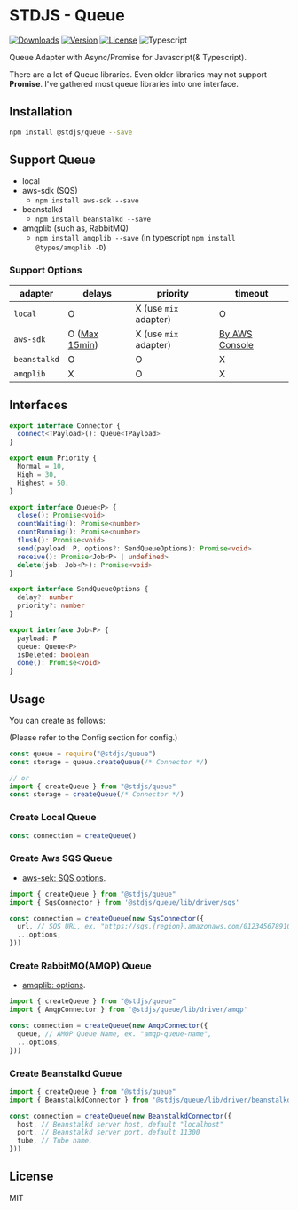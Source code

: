 # STDJS - Queue

[![Downloads](https://img.shields.io/npm/dt/@stdjs/queue.svg?style=flat-square)](https://npmcharts.com/compare/@stdjs/queue?minimal=true)
[![Version](https://img.shields.io/npm/v/@stdjs/queue.svg?style=flat-square)](https://www.npmjs.com/package/@stdjs/queue)
[![License](https://img.shields.io/npm/l/@stdjs/queue.svg?style=flat-square)](https://www.npmjs.com/package/@stdjs/queue)
![Typescript](https://img.shields.io/npm/types/@stdjs/queue.svg?style=flat-square)

Queue Adapter with Async/Promise for Javascript(& Typescript).

There are a lot of Queue libraries. Even older libraries may not support **Promise**. I've gathered most queue libraries into one interface.

## Installation

```bash
npm install @stdjs/queue --save
```

## Support Queue

- local
- aws-sdk (SQS)
  - `npm install aws-sdk --save`
- beanstalkd
  - `npm install beanstalkd --save`
- amqplib (such as, RabbitMQ)
  - `npm install amqplib --save` (in typescript `npm install @types/amqplib -D`)

### Support Options

adapter | delays | priority | timeout
--- | --- | --- | ---
`local` | O | X (use `mix` adapter) | O
`aws-sdk` | O ([Max 15min](https://docs.aws.amazon.com/AWSSimpleQueueService/latest/SQSDeveloperGuide/sqs-delay-queues.html)) | X (use `mix` adapter) | [By AWS Console](https://docs.aws.amazon.com/AWSSimpleQueueService/latest/SQSDeveloperGuide/sqs-visibility-timeout.html#changing-message-visibility-timeout)
`beanstalkd` | O | O | X
`amqplib` | X | O | X |

## Interfaces

```typescript
export interface Connector {
  connect<TPayload>(): Queue<TPayload>
}

export enum Priority {
  Normal = 10,
  High = 30,
  Highest = 50,
}

export interface Queue<P> {
  close(): Promise<void>
  countWaiting(): Promise<number>
  countRunning(): Promise<number>
  flush(): Promise<void>
  send(payload: P, options?: SendQueueOptions): Promise<void>
  receive(): Promise<Job<P> | undefined>
  delete(job: Job<P>): Promise<void>
}

export interface SendQueueOptions {
  delay?: number
  priority?: number
}

export interface Job<P> {
  payload: P
  queue: Queue<P>
  isDeleted: boolean
  done(): Promise<void>
}
```

## Usage

You can create as follows:

(Please refer to the Config section for config.)

```javascript
const queue = require("@stdjs/queue")
const storage = queue.createQueue(/* Connector */)

// or
import { createQueue } from "@stdjs/queue"
const storage = createQueue(/* Connector */)
```

### Create Local Queue

```ts
const connection = createQueue()
```

### Create Aws SQS Queue

- [aws-sek: SQS options](https://docs.aws.amazon.com/AWSJavaScriptSDK/latest/AWS/SQS.html#constructor-property).

```ts
import { createQueue } from "@stdjs/queue" 
import { SqsConnector } from '@stdjs/queue/lib/driver/sqs'

const connection = createQueue(new SqsConnector({
  url, // SQS URL, ex. "https://sqs.{region}.amazonaws.com/012345678910/your-sqs-name"
  ...options,
}))
```

### Create RabbitMQ(AMQP) Queue

- [amqplib: options](http://www.squaremobius.net/amqp.node/channel_api.html#connecting-with-an-object-instead-of-a-url).

```ts
import { createQueue } from "@stdjs/queue" 
import { AmqpConnector } from '@stdjs/queue/lib/driver/amqp'

const connection = createQueue(new AmqpConnector({
  queue, // AMQP Queue Name, ex. "amqp-queue-name",
  ...options,
}))
```

### Create Beanstalkd Queue

```ts
import { createQueue } from "@stdjs/queue" 
import { BeanstalkdConnector } from '@stdjs/queue/lib/driver/beanstalkd'

const connection = createQueue(new BeanstalkdConnector({
  host, // Beanstalkd server host, default "localhost"
  port, // Beanstalkd server port, default 11300
  tube, // Tube name, 
}))
```

## License

MIT
